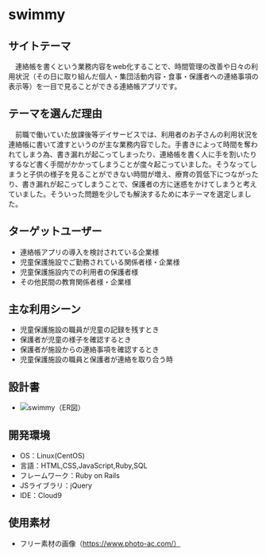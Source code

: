 # swimmy

## サイトテーマ

　連絡帳を書くという業務内容をweb化することで、時間管理の改善や日々の利用状況（その日に取り組んだ個人・集団活動内容・食事・保護者への連絡事項の表示等）を一目で見ることができる連絡帳アプリです。

## テーマを選んだ理由

　前職で働いていた放課後等デイサービスでは、利用者のお子さんの利用状況を連絡帳に書いて渡すというのが主な業務内容でした。手書きによって時間を奪われてしまう為、書き漏れが起こってしまったり、連絡帳を書く人に手を割いたりするなど書く手間がかかってしまうことが度々起こっていました。そうなってしまうと子供の様子を見ることができない時間が増え、療育の質低下につながったり、書き漏れが起こってしまうことで、保護者の方に迷惑をかけてしまうと考えていました。そういった問題を少しでも解決するために本テーマを選定しました。

## ターゲットユーザー

* 連絡帳アプリの導入を検討されている企業様
* 児童保護施設でご勤務されている関係者様・企業様
* 児童保護施設内での利用者の保護者様
* その他民間の教育関係者様・企業様

## 主な利用シーン

* 児童保護施設の職員が児童の記録を残すとき
* 保護者が児童の様子を確認するとき
* 保護者が施設からの連絡事項を確認するとき
* 児童保護施設の職員と保護者が連絡を取り合う時

## 設計書
- ![swimmy（ER図）](https://user-images.githubusercontent.com/103476516/181486394-b9fbf37e-0e43-4496-8888-11e3930e7c76.png)

## 開発環境
- OS：Linux(CentOS)
- 言語：HTML,CSS,JavaScript,Ruby,SQL
- フレームワーク：Ruby on Rails
- JSライブラリ：jQuery
- IDE：Cloud9

## 使用素材
- フリー素材の画像（https://www.photo-ac.com/）
